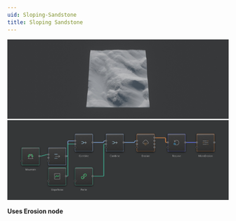 ```yaml
---
uid: Sloping-Sandstone
title: Sloping Sandstone
---
```


![](../Images/Viewport/Sloping-Sandstone.jpg)
![](../Images/Graph/Sloping-Sandstone.png)

**Uses Erosion node**